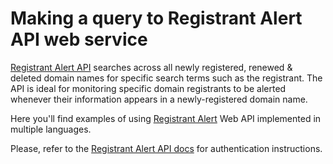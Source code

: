 # Making a query to Registrant Alert API web service

[Registrant Alert API](https://www.whoisxmlapi.com/registrant-alert-api.php) 
searches across all newly registered, renewed & deleted domain names for specific 
search terms such as the registrant. The API is ideal for monitoring specific 
domain registrants to be alerted whenever their information appears in a 
newly-registered domain name.

Here you'll find examples of using
[Registrant Alert](https://www.whoisxmlapi.com/registrant-alert-api.php) Web API
implemented in multiple languages.

Please, refer to the
[Registrant Alert API docs](https://www.whoisxmlapi.com/registrant-alert-api-guide.php) for
authentication instructions.